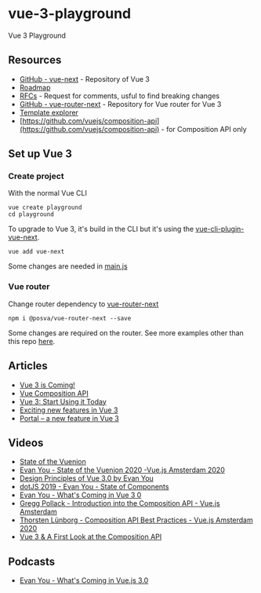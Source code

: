# vue-3-playground
Vue 3 Playground

## Resources
* [GitHub - vue-next](https://github.com/vuejs/vue-next) - Repository of Vue 3
* [Roadmap](https://github.com/vuejs/vue/projects/6)
* [RFCs](https://github.com/vuejs/rfcs) - Request for comments, usful to find breaking changes
* [GitHub - vue-router-next](https://github.com/vuejs/vue-router-next) - Repository for Vue router for Vue 3
* [Template explorer](https://vue-next-template-explorer.netlify.com/)
* [https://github.com/vuejs/composition-api](https://github.com/vuejs/composition-api) - for Composition API only

## Set up Vue 3
### Create project
With the normal Vue CLI
```
vue create playground
cd playground
```
To upgrade to Vue 3, it's build in the CLI but it's using the [vue-cli-plugin-vue-next](https://github.com/vuejs/vue-cli-plugin-vue-next).
```
vue add vue-next
```
Some changes are needed in [main.js](src/main.js)

### Vue router
Change router dependency to [vue-router-next](https://www.npmjs.com/package/@posva/vue-router-next)
```
npm i @posva/vue-router-next --save
```
Some changes are required on the router. See more examples other than this repo [here](https://github.com/vuejs/vue-router-next/tree/master/playground).

## Articles
* [Vue 3 is Coming!](https://dev.to/gautemeekolsen/vue-3-is-coming-3icj)
* [Vue Composition API](https://vue-composition-api-rfc.netlify.com/)
* [Vue 3: Start Using it Today](https://www.vuemastery.com/blog/vue-3-start-using-it-today/)
* [Exciting new features in Vue 3](https://vueschool.io/articles/vuejs-tutorials/exciting-new-features-in-vue-3/)
* [Portal – a new feature in Vue 3](https://vueschool.io/articles/vuejs-tutorials/portal-a-new-feature-in-vue-3/)

## Videos
* [State of the Vuenion](https://www.vuemastery.com/conferences/vueconf-us-2020/state-of-the-vuenion/)
* [Evan You - State of the Vuenion 2020 -Vue.js Amsterdam 2020](https://www.youtube.com/watch?v=3COrQGxnPv0&feature=youtu.be)
* [Design Principles of Vue 3.0 by Evan You](https://www.youtube.com/watch?v=WLpLYhnGqPA)
* [dotJS 2019 - Evan You - State of Components](https://www.youtube.com/watch?v=bOdfo5SmQc8)
* [Evan You - What's Coming in Vue 3 0](https://www.youtube.com/watch?v=E43SqPADf3k)
* [Gregg Pollack - Introduction into the Composition API - Vue.js Amsterdam](https://www.youtube.com/watch?v=FGKpOLG34xE)
* [Thorsten Lünborg - Composition API Best Practices - Vue.js Amsterdam 2020](https://www.youtube.com/watch?v=6D58SI9P-aU)
* [Vue 3 & A First Look at the Composition API](https://www.youtube.com/watch?v=V-xK3sbc7xI)

## Podcasts
* [Evan You - What's Coming in Vue.js 3.0](http://www.fullstackradio.com/129)